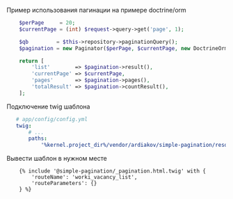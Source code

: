 Пример использования пагинации на примере doctrine/orm

```php
    $perPage     = 20;
    $currentPage = (int) $request->query->get('page', 1);

    $qb         = $this->repository->paginationQuery();
    $pagination = new Paginator($perPage, $currentPage, new DoctrineOrmDataProvider($qb));

    return [
        'list'        => $pagination->result(),
        'currentPage' => $currentPage,
        'pages'       => $pagination->pages(),
        'totalResult' => $pagination->countResult(),
    ];
```

Подключение twig шаблона

```yaml
   # app/config/config.yml
   twig:
       # ...
       paths:
           '%kernel.project_dir%/vendor/ardiakov/simple-pagination/resources/templates': simple-pagination
```

Вывести шаблон в нужном месте

```twig
    {% include '@simple-pagination/_pagination.html.twig' with {
        'routeName': 'worki_vacancy_list',
        'routeParameters': {}
    } %}
```